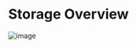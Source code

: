# Storage Overview

![image](https://user-images.githubusercontent.com/15995686/177327333-5c3aa57e-07d9-47b8-ad3e-7c7fa3da0f0a.png)
